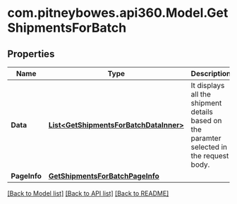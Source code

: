 # com.pitneybowes.api360.Model.GetShipmentsForBatch

## Properties

Name | Type | Description | Notes
------------ | ------------- | ------------- | -------------
**Data** | [**List&lt;GetShipmentsForBatchDataInner&gt;**](GetShipmentsForBatchDataInner.md) | It displays all the shipment details based on the paramter selected in the request body. | [optional] 
**PageInfo** | [**GetShipmentsForBatchPageInfo**](GetShipmentsForBatchPageInfo.md) |  | [optional] 

[[Back to Model list]](../README.md#documentation-for-models) [[Back to API list]](../README.md#documentation-for-api-endpoints) [[Back to README]](../README.md)


